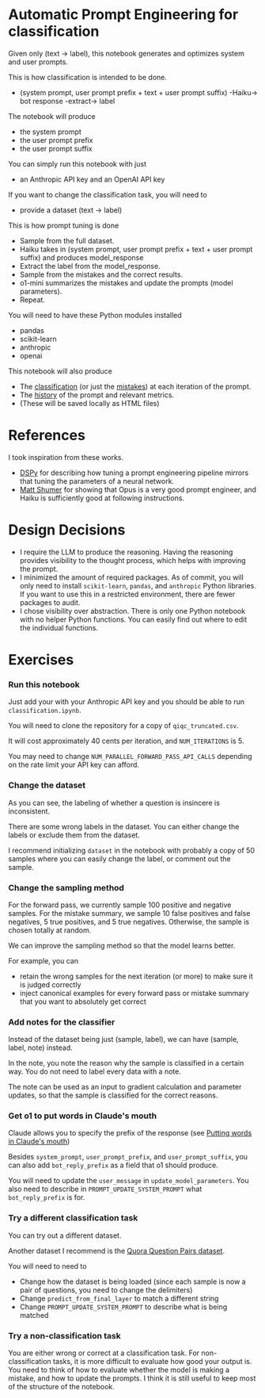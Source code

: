 # Automatic Prompt Engineering for classification

Given only (text -> label), this notebook generates and optimizes system and user prompts.

This is how classification is intended to be done.
- (system prompt, user prompt prefix + text + user prompt suffix) -Haiku-> bot response -extract-> label

The notebook will produce
- the system prompt
- the user prompt prefix
- the user prompt suffix

You can simply run this notebook with just
- an Anthropic API key and an OpenAI API key

If you want to change the classification task, you will need to
- provide a dataset (text -> label)

This is how prompt tuning is done
- Sample from the full dataset.
- Haiku takes in (system prompt, user prompt prefix + text + user prompt suffix) and produces model_response
- Extract the label from the model_response.
- Sample from the mistakes and the correct results.
- o1-mini summarizes the mistakes and update the prompts (model parameters).
- Repeat.

You will need to have these Python modules installed
- pandas
- scikit-learn
- anthropic
- openai

This notebook will also produce
- The [classification](https://tonghuikang.github.io/automatic-prompt-engineer/html_output/iteration-classification-002.html) (or just the [mistakes](https://tonghuikang.github.io/automatic-prompt-engineer/html_output/iteration-classification-002-diff.html)) at each iteration of the prompt.
- The [history](https://tonghuikang.github.io/automatic-prompt-engineer/html_output/prompt-history-classification.html) of the prompt and relevant metrics.
- (These will be saved locally as HTML files)


# References

I took inspiration from these works.

- [DSPy](https://dspy-docs.vercel.app/docs/building-blocks/solving_your_task) for describing how tuning a prompt engineering pipeline mirrors that tuning the parameters of a neural network.
- [Matt Shumer](https://twitter.com/mattshumer_/status/1770942240191373770) for showing that Opus is a very good prompt engineer, and Haiku is sufficiently good at following instructions.


# Design Decisions

- I require the LLM to produce the reasoning.
  Having the reasoning provides visibility to the thought process, which helps with improving the prompt.
- I minimized the amount of required packages.
  As of commit, you will only need to install `scikit-learn`, `pandas`, and `anthropic` Python libraries.
  If you want to use this in a restricted environment, there are fewer packages to audit.
- I chose visibility over abstraction.
  There is only one Python notebook with no helper Python functions.
  You can easily find out where to edit the individual functions.


# Exercises

### Run this notebook

Just add your with your Anthropic API key and you should be able to run `classification.ipynb`.

You will need to clone the repository for a copy of `qiqc_truncated.csv`.

It will cost approximately 40 cents per iteration, and `NUM_ITERATIONS` is 5.

You may need to change `NUM_PARALLEL_FORWARD_PASS_API_CALLS` depending on the rate limit your API key can afford.


### Change the dataset

As you can see, the labeling of whether a question is insincere is inconsistent.

There are some wrong labels in the dataset. You can either change the labels or exclude them from the dataset.

I recommend initializing `dataset` in the notebook with probably a copy of 50 samples where you can easily change the label, or comment out the sample.


### Change the sampling method

For the forward pass, we currently sample 100 positive and negative samples.
For the mistake summary, we sample 10 false positives and false negatives, 5 true positives, and 5 true negatives.
Otherwise, the sample is chosen totally at random.

We can improve the sampling method so that the model learns better.

For example, you can
- retain the wrong samples for the next iteration (or more) to make sure it is judged correctly
- inject canonical examples for every forward pass or mistake summary that you want to absolutely get correct


### Add notes for the classifier

Instead of the dataset being just (sample, label), we can have (sample, label, note) instead.

In the note, you note the reason why the sample is classified in a certain way.
You do not need to label every data with a note.

The note can be used as an input to gradient calculation and parameter updates, so that the sample is classified for the correct reasons.


### Get o1 to put words in Claude's mouth

Claude allows you to specify the prefix of the response (see [Putting words in Claude's mouth](https://docs.anthropic.com/claude/reference/messages-examples#putting-words-in-claudes-mouth))

Besides `system_prompt`, `user_prompt_prefix`, and `user_prompt_suffix`, you can also add `bot_reply_prefix` as a field that o1 should produce.

You will need to update the `user_message` in `update_model_parameters`.
You also need to describe in `PROMPT_UPDATE_SYSTEM_PROMPT` what `bot_reply_prefix` is for.


### Try a different classification task

You can try out a different dataset.

Another dataset I recommend is the [Quora Question Pairs dataset](https://www.kaggle.com/c/quora-question-pairs/data).

You will need to need to
- Change how the dataset is being loaded (since each sample is now a pair of questions, you need to change the delimiters)
- Change `predict_from_final_layer` to match a different string
- Change `PROMPT_UPDATE_SYSTEM_PROMPT` to describe what is being matched


### Try a non-classification task

You are either wrong or correct at a classification task.
For non-classification tasks, it is more difficult to evaluate how good your output is.
You need to think of how to evaluate whether the model is making a mistake, and how to update the prompts.
I think it is still useful to keep most of the structure of the notebook.
